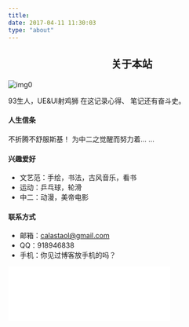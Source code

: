 ```yaml
---
title:
date: 2017-04-11 11:30:03
type: "about"
---
```


<h2 style="text-align: center ; margin-bottom: 20px;">关于本站</h2>

![img0](http://oohkvf5b9.bkt.clouddn.com/A01_hexoblog.jpg?imageMogr2/format/webp">)

93生人，UE&UI射鸡狮
在这记录心得、 笔记还有奋斗史。

#### 人生信条

不折腾不舒服斯基！
为中二之觉醒而努力着... ...

#### 兴趣爱好

* 文艺范：手绘，书法，古风音乐，看书
* 运动：乒乓球，轮滑
* 中二：动漫，美帝电影

#### 联系方式

* 邮箱：calastaol@gmail.com
* QQ：918946838
* 手机：你见过博客放手机的吗？


<iframe frameborder="no" border="0" marginwidth="0" marginheight="0" width=330 height=110 src="//music.163.com/outchain/player?type=0&id=429273433&auto=1&height=90"></iframe>
